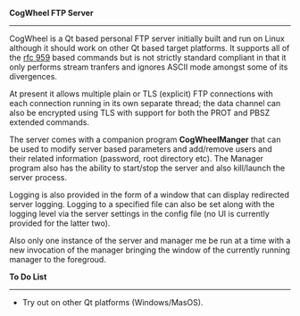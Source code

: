 **CogWheel FTP Server**
***

CogWheel is a Qt based personal FTP server initially built and run on Linux although it should work on other Qt based target platforms. It supports all of the [ rfc 959](https://tools.ietf.org/html/rfc959)  based commands but is not strictly standard compliant in that it only performs stream tranfers and ignores ASCII mode amongst some of its divergences.

At present it allows multiple plain or  TLS (explicit) FTP connections  with each connection running in its own separate thread; the data channel can also be encrypted using TLS with support for both the PROT and PBSZ extended commands. 

The server comes with a companion program **CogWheelManger**  that can be used to modify server based parameters and add/remove users and their related information (password, root directory etc). The Manager program also has the ability to start/stop the server and also kill/launch the server process. 

Logging is also provided in the form of a window that can display redirected server logging. Logging to a specified file can also be set along with the logging level via the server settings in the config file (no UI is currently provided for the latter two).

Also only one instance of the server and manager me be run at a time with a new invocation of the manager bringing the window of the currently running manager to the foregroud.

**To Do List**
***
- Try out on other Qt platforms (Windows/MasOS).
 